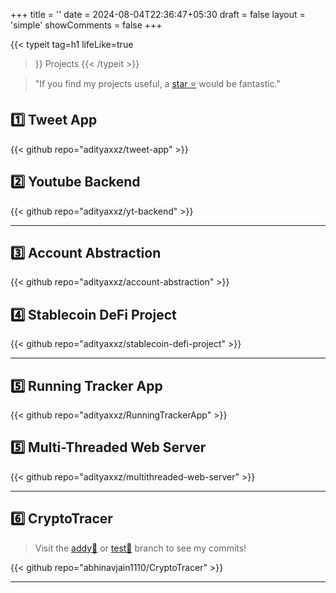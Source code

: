 +++
title = ''
date = 2024-08-04T22:36:47+05:30
draft = false
layout = 'simple'
showComments = false
+++

{{< typeit
  tag=h1
  lifeLike=true
  >}}
Projects
{{< /typeit >}}


> "If you find my projects useful, a [star ⭐](https://github.com/adityaxxz?tab=repositories) would be fantastic."


## 1️⃣ Tweet App

{{< github repo="adityaxxz/tweet-app" >}}


## 2️⃣ Youtube Backend

{{< github repo="adityaxxz/yt-backend" >}}


---

## 3️⃣ Account Abstraction

{{< github repo="adityaxxz/account-abstraction" >}}



## 4️⃣ Stablecoin DeFi Project

{{< github repo="adityaxxz/stablecoin-defi-project" >}}

---

## 5️⃣ Running Tracker App

{{< github repo="adityaxxz/RunningTrackerApp" >}}


## 5️⃣ Multi-Threaded Web Server
{{< github repo="adityaxxz/multithreaded-web-server" >}}

---

## 6️⃣ CryptoTracer

 > Visit the [addy🔗](https://github.com/abhinavjain1110/CryptoTracer/tree/addy) or [test🔗](https://github.com/abhinavjain1110/CryptoTracer/tree/ebd7e7e9a46d4417241805f478d08a34f7c25331) branch to see my commits! 

 {{< github repo="abhinavjain1110/CryptoTracer" >}}
 <!-- <h4> Description: Implemented a software solution to identify the end receiver of a cryptocurrency transaction. -->

---
